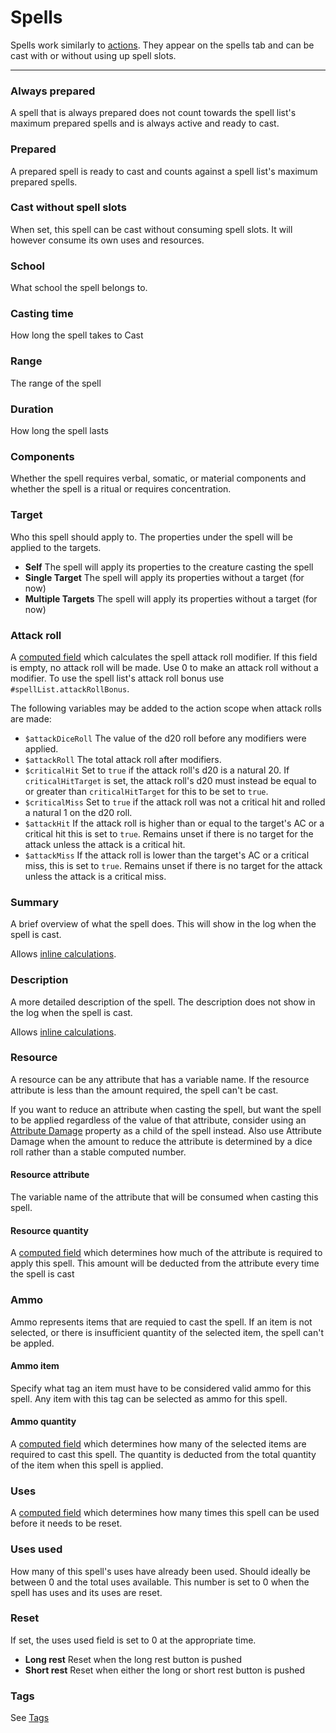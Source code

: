 # Spells

Spells work similarly to [actions](/docs/property/action). They appear on the spells tab and can be cast with or without using up spell slots.

---

### Always prepared

A spell that is always prepared does not count towards the spell list's maximum prepared spells and is always active and ready to cast.

### Prepared

A prepared spell is ready to cast and counts against a spell list's maximum prepared spells.

### Cast without spell slots

When set, this spell can be cast without consuming spell slots. It will however consume its own uses and resources.

### School

What school the spell belongs to.

### Casting time

How long the spell takes to Cast

### Range

The range of the spell

### Duration

How long the spell lasts

### Components

Whether the spell requires verbal, somatic, or material components and whether the spell is a ritual or requires concentration.

### Target

Who this spell should apply to. The properties under the spell will be applied to the targets.

- **Self** The spell will apply its properties to the creature casting the spell
- **Single Target** The spell will apply its properties without a target (for now)
- **Multiple Targets** The spell will apply its properties without a target (for now)

### Attack roll

A [computed field](/docs/computed-fields) which calculates the spell attack roll modifier. If this field is empty, no attack roll will be made. Use 0 to make an attack roll without a modifier. To use the spell list's attack roll bonus use `#spellList.attackRollBonus`.

The following variables may be added to the action scope when attack rolls are made:

  - `$attackDiceRoll` The value of the d20 roll before any modifiers were applied.
  - `$attackRoll` The total attack roll after modifiers.
  - `$criticalHit` Set to `true` if the attack roll's d20 is a natural 20. If `criticalHitTarget` is set, the attack roll's d20 must instead be equal to or greater than `criticalHitTarget` for this to be set to `true`.
  - `$criticalMiss` Set to `true` if the attack roll was not a critical hit and rolled a natural 1 on the d20 roll.
  - `$attackHit` If the attack roll is higher than or equal to the target's AC or a critical hit this is set to `true`. Remains unset if there is no target for the attack unless the attack is a critical hit.
  - `$attackMiss` If the attack roll is lower than the target's AC or a critical miss, this is set to `true`. Remains unset if there is no target for the attack unless the attack is a critical miss.

### Summary

A brief overview of what the spell does. This will show in the log when the spell is cast.

Allows [inline calculations](/docs/inline-calculations).

### Description

A more detailed description of the spell. The description does not show in the log when the spell is cast.

Allows [inline calculations](/docs/inline-calculations).

### Resource

A resource can be any attribute that has a variable name. If the resource attribute is less than the amount required, the spell can't be cast.

If you want to reduce an attribute when casting the spell, but want the spell to be applied regardless of the value of that attribute, consider using an [Attribute Damage](/docs/property/attribute-damage) property as a child of the spell instead. Also use Attribute Damage when the amount to reduce the attribute is determined by a dice roll rather than a stable computed number.

#### Resource attribute

The variable name of the attribute that will be consumed when casting this spell.

#### Resource quantity

A [computed field](/docs/computed-fields) which determines how much of the attribute is required to apply this spell. This amount will be deducted from the attribute every time the spell is cast
### Ammo

Ammo represents items that are requied to cast the spell. If an item is not selected, or there is insufficient quantity of the selected item, the spell can't be appled.

#### Ammo item

Specify what tag an item must have to be considered valid ammo for this spell. Any item with this tag can be selected as ammo for this spell.

#### Ammo quantity

A [computed field](/docs/computed-fields) which determines how many of the selected items are required to cast this spell. The quantity is deducted from the total quantity of the item when this spell is applied.

### Uses

A [computed field](/docs/computed-fields) which determines how many times this spell can be used before it needs to be reset.

### Uses used

How many of this spell's uses have already been used. Should ideally be between 0 and the total uses available. This number is set to 0 when the spell has uses and its uses are reset.

### Reset

If set, the uses used field is set to 0 at the appropriate time.

- **Long rest** Reset when the long rest button is pushed
- **Short rest** Reset when either the long or short rest button is pushed


### Tags

See [Tags](/docs/tags)